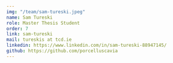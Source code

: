 ```yaml
---
img: "/team/sam-tureski.jpeg"
name: Sam Tureski
role: Master Thesis Student
order: 7
link: sam-tureski
mail: tureskis at tcd.ie
linkedin: https://www.linkedin.com/in/sam-tureski-88947145/
github: https://github.com/porcelluscavia
---
```



